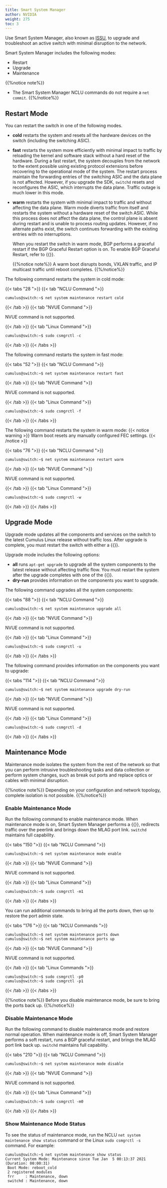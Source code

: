 ```yaml
---
title: Smart System Manager
author: NVIDIA
weight: 275
toc: 3
---
```

Use Smart System Manager, also known as [ISSU](## "In Service System Upgrade"), to upgrade and troubleshoot an active switch with minimal disruption to the network.

Smart System Manager includes the following modes:
- Restart
- Upgrade
- Maintenance

{{%notice note%}}
- The Smart System Manager NCLU commands do not require a `net commit`.
{{%/notice%}}

## Restart Mode

You can restart the switch in one of the following modes.

- **cold** restarts the system and resets all the hardware devices on the switch (including the switching ASIC).
- **fast** restarts the system more efficiently with minimal impact to traffic by reloading the kernel and software stack without a hard reset of the hardware. During a fast restart, the system decouples from the network to the extent possible using existing protocol extensions before recovering to the operational mode of the system. The restart process maintain the forwarding entries of the switching ASIC and the data plane is not affected. However, if you upgrade the SDK, `switchd` resets and reconfigures the ASIC, which interrupts the data plane. Traffic outage is much lower in this mode.
- **warm** restarts the system with minimal impact to traffic and without affecting the data plane. Warm mode diverts traffic from itself and restarts the system without a hardware reset of the switch ASIC. While this process does not affect the data plane, the control plane is absent during restart and is unable to process routing updates. However, if no alternate paths exist, the switch continues forwarding with the existing entries with no interruptions.

   When you restart the switch in warm mode, BGP performs a graceful restart if the BGP Graceful Restart option is on. To enable BGP Graceful Restart, refer to {{<link url="Optional-BGP-Configuration/#graceful-bgp-restart" text="Optional BGP Configuration">}}.

   {{%notice note%}}
   A warm boot disrupts bonds, VXLAN traffic, and IP multicast traffic until reboot completes.
   {{%/notice%}}

The following command restarts the system in cold mode:

{{< tabs "28 ">}}
{{< tab "NCLU Command ">}}

```
cumulus@switch:~$ net system maintenance restart cold
```

{{< /tab >}}
{{< tab "NVUE Command ">}}

NVUE command is not supported.

{{< /tab >}}
{{< tab "Linux Command ">}}

```
cumulus@switch:~$ sudo csmgrctl -c
```

{{< /tab >}}
{{< /tabs >}}

The following command restarts the system in fast mode:

{{< tabs "52 ">}}
{{< tab "NCLU Command ">}}

```
cumulus@switch:~$ net system maintenance restart fast
```

{{< /tab >}}
{{< tab "NVUE Command ">}}

NVUE command is not supported.

{{< /tab >}}
{{< tab "Linux Command ">}}

```
cumulus@switch:~$ sudo csmgrctl -f
```

{{< /tab >}}
{{< /tabs >}}

The following command restarts the system in warm mode:
{{< notice warning >}}
Warm boot resets any manually configured FEC settings.
{{< /notice >}}

{{< tabs "76 ">}}
{{< tab "NCLU Command ">}}

```
cumulus@switch:~$ net system maintenance restart warm
```

{{< /tab >}}
{{< tab "NVUE Command ">}}

NVUE command is not supported.

{{< /tab >}}
{{< tab "Linux Command ">}}

```
cumulus@switch:~$ sudo csmgrctl -w
```

{{< /tab >}}
{{< /tabs >}}

## Upgrade Mode

Upgrade mode updates all the components and services on the switch to the latest Cumulus Linux release without traffic loss. After upgrade is complete, you must restart the switch with either a {{<link url="#restart-mode" text="cold or fast restart">}}.

Upgrade mode includes the following options:
- **all** runs `apt-get upgrade` to upgrade all the system components to the latest release without affecting traffic flow. You must restart the system after the upgrade completes with one of the {{<link url="#restart-mode" text="restart modes">}}.
- **dry-run** provides information on the components you want to upgrade.

The following command upgrades all the system components:

{{< tabs "88 ">}}
{{< tab "NCLU Command ">}}

```
cumulus@switch:~$ net system maintenance upgrade all
```

{{< /tab >}}
{{< tab "NVUE Command ">}}

NVUE command is not supported.

{{< /tab >}}
{{< tab "Linux Command ">}}

```
cumulus@switch:~$ sudo csmgrctl -u
```

{{< /tab >}}
{{< /tabs >}}

The following command provides information on the components you want to upgrade:

{{< tabs "114 ">}}
{{< tab "NCLU Command ">}}

```
cumulus@switch:~$ net system maintenance upgrade dry-run
```

{{< /tab >}}
{{< tab "NVUE Command ">}}

NVUE command is not supported.

{{< /tab >}}
{{< tab "Linux Command ">}}

```
cumulus@switch:~$ sudo csmgrctl -d
```

{{< /tab >}}
{{< /tabs >}}

## Maintenance Mode

Maintenance mode isolates the system from the rest of the network so that you can perform intrusive troubleshooting tasks and data collection or perform system changes, such as break out ports and replace optics or cables with minimal disruption.

{{%notice note%}}
Depending on your configuration and network topology, complete isolation is not possible.
{{%/notice%}}

### Enable Maintenance Mode

Run the following command to enable maintenance mode. When maintenance mode is on, Smart System Manager performs a {{<link url="Optional-BGP-Configuration/#graceful-bgp-shutdown" text="graceful BGP shutdown">}}, redirects traffic over the peerlink and brings down the MLAG port link. `switchd` maintains full capability.

{{< tabs "150 ">}}
{{< tab "NCLU Command ">}}

```
cumulus@switch:~$ net system maintenance mode enable
```

{{< /tab >}}
{{< tab "NVUE Command ">}}

NVUE command is not supported.

{{< /tab >}}
{{< tab "Linux Command ">}}

```
cumulus@switch:~$ sudo csmgrctl -m1
```

{{< /tab >}}
{{< /tabs >}}

You can run additional commands to bring all the ports down, then up to restore the port admin state.

{{< tabs "176 ">}}
{{< tab "NCLU Commands ">}}

```
cumulus@switch:~$ net system maintenance ports down
cumulus@switch:~$ net system maintenance ports up
```

{{< /tab >}}
{{< tab "NVUE Command ">}}

NVUE command is not supported.

{{< /tab >}}
{{< tab "Linux Commands ">}}

```
cumulus@switch:~$ sudo csmgrctl -p0
cumulus@switch:~$ sudo csmgrctl -p1
```

{{< /tab >}}
{{< /tabs >}}

{{%notice note%}}
Before you disable maintenance mode, be sure to bring the ports back up.
{{%/notice%}}

### Disable Maintenance Mode

Run the following command to disable maintenance mode and restore normal operation. When maintenance mode is off, Smart System Manager performs a soft restart, runs a BGP graceful restart, and brings the MLAG port link back up. `switchd` maintains full capability.

{{< tabs "210 ">}}
{{< tab "NCLU Command ">}}

```
cumulus@switch:~$ net system maintenance mode disable
```

{{< /tab >}}
{{< tab "NVUE Command ">}}

NVUE command is not supported.

{{< /tab >}}
{{< tab "Linux Command ">}}

```
cumulus@switch:~$ sudo csmgrctl -m0
```

{{< /tab >}}
{{< /tabs >}}

### Show Maintenance Mode Status

To see the status of maintenance mode, run the NCLU `net system maintenance show status` command or the Linux `sudo csmgrctl -s` command. For example:

```
cumulus@switch:~$ net system maintenance show status
Current System Mode: Maintenance since Tue Jan  5 00:13:37 2021 (Duration: 00:00:31)
 Boot Mode: reboot_cold  
 2 registered modules
 frr     : Maintenance, down
 switchd : Maintenance, down 
```
